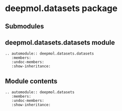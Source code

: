 # deepmol.datasets package

## Submodules

## deepmol.datasets.datasets module

```{eval-rst}
.. automodule:: deepmol.datasets.datasets
   :members:
   :undoc-members:
   :show-inheritance:
```

## Module contents

```{eval-rst}
.. automodule:: deepmol.datasets
   :members:
   :undoc-members:
   :show-inheritance:
```
